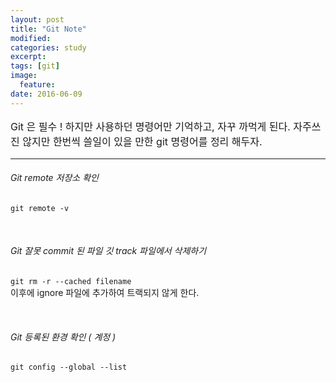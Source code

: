 ```yaml
---
layout: post
title: "Git Note"
modified:
categories: study
excerpt:
tags: [git]
image:
  feature:
date: 2016-06-09
---
```

<p style="font-size: 16px">
Git 은 필수 ! 하지만 사용하던 명령어만 기억하고, 자꾸 까먹게 된다. 자주쓰진 않지만 한번씩 쓸일이 있을 만한 git 명령어를 정리 해두자. 
</p>
<hr>

###### Git remote 저장소 확인
`git remote -v`

<br>

###### Git 잘못 commit 된 파일 깃 track 파일에서 삭제하기 
`git rm -r --cached filename`<br>
이후에 ignore 파일에 추가하여 트랙되지 않게 한다.

<br>

###### Git 등록된 환경 확인 ( 계정 )
`git config --global --list`

<br>

